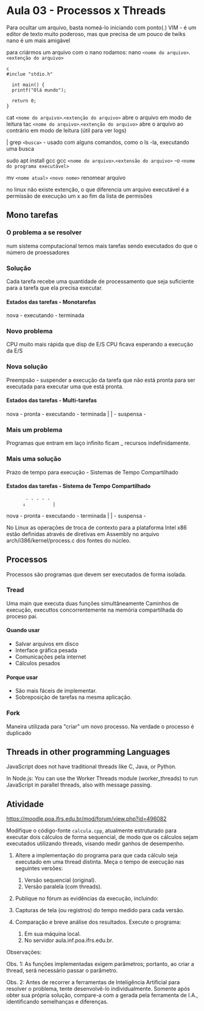 # Aula 03 - Processos x Threads

Para ocultar um arquivo, basta nomeá-lo iniciando com ponto(.)
VIM - é um editor de texto muito poderoso, mas que precisa de um pouco de twiks
nano é um mais amigável

para criármos um arquivo com o nano rodamos:
nano `<nome do arquivo>`.`<extenção do arquivo>`

```
c
#inclue "stdio.h"

  int main() {
  printf("Olá mundo");

  return 0;
}
```

cat `<nome do arquivo>`.`<extenção do arquivo>` abre o arquivo em modo de leitura
tac `<nome do arquivo>`.`<extenção do arquivo>` abre o arquivo ao contrário em modo de leitura (útil para ver logs)

| grep `<busca>` - usado com alguns comandos, como o ls -la, executando uma busca

sudo apt install gcc
gcc `<nome do arquivo>`.`<extensão do arquivo>` -o `<nome do programa executável>`

mv `<nome atual>` `<novo nome>` renomear arquivo

no linux não existe extenção, o que diferencia um arquivo executável é a permissão de execução um x ao fim da lista de permisões

## Mono tarefas

### O problema a se resolver

num sistema computacional temos mais tarefas sendo executados do que o número de proessadores

### Solução

Cada tarefa recebe uma quantidade de processamento que seja suficiente para a tarefa que ela precisa executar.

#### Estados das tarefas - Monotarefas

nova - executando - terminada

### Novo problema

CPU muito mais rápida que disp de E/S
CPU ficava esperando a execução da E/S

### Nova solução

Preempsão - suspender a execução da tarefa que não está pronta para ser executada para executar uma que está pronta.

#### Estados das tarefas - Multi-tarefas

nova - pronta - executando - terminada
| | - suspensa -

### Mais um problema

Programas que entram em laço infinito ficam \_ recursos indefinidamente.

### Mais uma solução

Prazo de tempo para execução - Sistemas de Tempo Compartilhado

#### Estados das tarefas - Sistema de Tempo Compartilhado

           - - - - -
          ↓          |

nova - pronta - executando - terminada
| | - suspensa -

No Linux as operações de troca de contexto para a plataforma Intel
x86 estão definidas através de diretivas em Assembly no arquivo
arch/i386/kernel/process.c dos fontes do núcleo.

## Processos

Processos são programas que devem ser executados de forma isolada.

### Tread

Uma main que executa duas funções simultâneamente
Caminhos de execução, executtos concorrentemente na memória compartilhada do proceso pai.

#### Quando usar

- Salvar arquivos em disco
- Interface gráfica pesada
- Comunicações pela internet
- Cálculos pesados

#### Porque usar

- São mais fáceis de implementar.
- Sobreposição de tarefas na mesma aplicação.

### Fork

Maneira utilizada para "criar" um novo processo.
Na verdade o processo é duplicado

## Threads in other programming Languages

JavaScript does not have traditional threads like C, Java, or Python.

In Node.js: You can use the Worker Threads module (worker_threads) to run JavaScript in parallel threads, also with message passing.

## Atividade

<https://moodle.poa.ifrs.edu.br/mod/forum/view.php?id=496082>

Modifique o código-fonte `calcula.cpp`, atualmente estruturado para executar dois cálculos de forma sequencial, de modo que os cálculos sejam executados utilizando threads, visando medir ganhos de desempenho.

1. Altere a implementação do programa para que cada cálculo seja executado em uma thread distinta.
   Meça o tempo de execução nas seguintes versões:

   1. Versão sequencial (original).
   2. Versão paralela (com threads).

2. Publique no fórum as evidências da execução, incluindo:
3. Capturas de tela (ou registros) do tempo medido para cada versão.
4. Comparação e breve análise dos resultados.
   Execute o programa:
   1. Em sua máquina local.
   2. No servidor aula.inf.poa.ifrs.edu.br.

Observações:

Obs. 1: As funções implementadas exigem parâmetros; portanto, ao criar a thread, será necessário passar o parâmetro.

Obs. 2: Antes de recorrer a ferramentas de Inteligência Artificial para resolver o problema, tente desenvolvê-lo individualmente. Somente após obter sua própria solução, compare-a com a gerada pela ferramenta de I.A., identificando semelhanças e diferenças.
